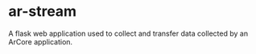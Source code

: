 # ar-stream
A flask web application used to collect and transfer data collected by an ArCore application. 
